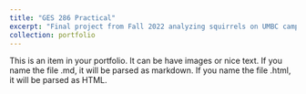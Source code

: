 ```yaml
---
title: "GES 286 Practical"
excerpt: "Final project from Fall 2022 analyzing squirrels on UMBC campus<br/><img src='/images/286practical.jpg'>"
collection: portfolio
---
```


This is an item in your portfolio. It can be have images or nice text. If you name the file .md, it will be parsed as markdown. If you name the file .html, it will be parsed as HTML.

